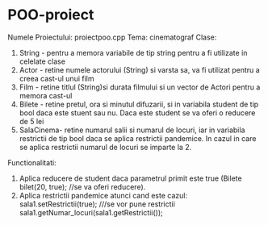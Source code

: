 # POO-proiect
Numele Proiectului: proiectpoo.cpp
Tema: cinematograf
Clase:
  1. String - pentru a memora variabile de tip string pentru a fi utilizate in celelate clase
  2. Actor - retine numele actorului (String) si varsta sa, va fi utilizat pentru a creea cast-ul unui film
  3. Film - retine titlul (String)si durata filmului si un vector de Actori pentru a memora cast-ul
  4. Bilete - retine pretul, ora si minutul difuzarii, si in variabila student de tip bool daca este stuent sau nu. Daca este student se va oferi o reducere de 5 lei
  5. SalaCinema- retine numarul salii si numarul de locuri, iar in variabila restrictii de tip bool daca se aplica restrictii pandemice. In cazul in care se aplica restrictii numarul de locuri se imparte la 2.

Functionalitati:
   1. Aplica reducere de student daca parametrul primit este true (Bilete bilet(20, true); //se va oferi reducere).
   2. Aplica restrictii pandemice atunci cand este cazul:
            sala1.setRestrictii(true); ///se vor pune restrictii
            sala1.getNumar_locuri(sala1.getRestrictii());
            
